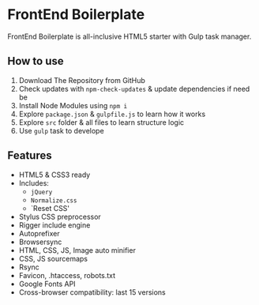 # FrontEnd Boilerplate

FrontEnd Boilerplate is all-inclusive HTML5 starter with Gulp task manager.

## How to use

1. Download The Repository from GitHub
2. Check updates with `npm-check-updates` & update dependencies if need be
3. Install Node Modules using `npm i`
4. Explore `package.json` & `gulpfile.js` to learn how it works
5. Explore `src` folder & all files to learn structure logic
6. Use `gulp` task to develope

## Features

* HTML5 & CSS3 ready
* Includes:
  * `jQuery`
  * `Normalize.css`
  * `Reset CSS'
* Stylus CSS preprocessor
* Rigger include engine
* Autoprefixer
* Browsersync
* HTML, CSS, JS, Image auto minifier
* CSS, JS sourcemaps
* Rsync
* Favicon, .htaccess, robots.txt
* Google Fonts API
* Cross-browser compatibility: last 15 versions

